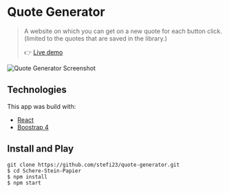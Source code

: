 # Quote Generator

> A website on which you can get on a new quote for each button click. (limited to the quotes that are saved in the library.)
>
> 👉 [Live demo](https://stefi.codes/quote-generator/)

![Quote Generator Screenshot](./src/images/quote-generator.png)

## Technologies

This app was build with:

- [React](https://reactjs.org/docs/create-a-new-react-app.html)
- [Boostrap 4](https://getbootstrap.com/docs/4.3/getting-started/introduction/)

## Install and Play

```
git clone https://github.com/stefi23/quote-generator.git
$ cd Schere-Stein-Papier
$ npm install
$ npm start
```
